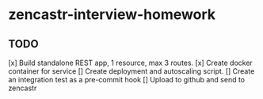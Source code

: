 #  zencastr-interview-homework

## TODO
[x] Build standalone REST app, 1 resource, max 3 routes.
[x] Create docker container for service
[] Create deployment and autoscaling script.
[] Create an integration test as a pre-commit hook
[] Upload to github and send to zencastr
